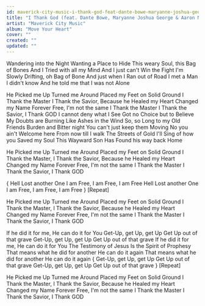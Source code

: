 ```yaml
---
id: maverick-city-music-i-thank-god-feat-dante-bowe-maryanne-joshua-george-aaron-moses
title: "I Thank God (feat. Dante Bowe, Maryanne Joshua George & Aaron Moses)"
artist: "Maverick City Music"
album: "Move Your Heart"
cover: ""
created: ""
updated: ""
---
```


Wandering into the Night
Wanting a Place to Hide
This weary Soul, this Bag of Bones
And I Tried with all my Mind
And I just can't Win the Fight
I'm Slowly Drifting, oh Bag of Bone
And just when I Ran out of Road
I met a Man I didn't know
And he told me that
I was not Alone

He Picked me Up
Turned me Around
Placed my Feet on Solid Ground
I Thank the Master
I Thank the Savior,
Because he Healed my Heart
Changed my Name
Forever Free, I'm not the same
I Thank the Master
I Thank the Savior, I Thank GOD
I cannot deny what I See
Got no Choice but to Believe
My Doubts are Burning
Like Ashes in the Wind
So, so Long to my Old Friends
Burden and Bitter night
You can't just keep them Moving
No you ain't Welcome here
From now till I walk
The Streets of Gold
I'll Sing of how you Saved my Soul
This Wayward Son
Has Found his way back Home

He Picked me Up
Turned me Around
Placed my Feet on Solid Ground
I Thank the Master, I Thank the Savior,
Because he Healed my Heart
Changed my Name
Forever Free, I'm not the same
I Thank the Master
I Thank the Savior, I Thank GOD

{ Hell Lost another One
I am Free, I am Free, I am Free
Hell Lost another One
I am Free, I am Free, I am Free } [Repeat]

He Picked me Up
Turned me Around
Placed my Feet on Solid Ground
I Thank the Master, I Thank the Savior,
Because he Healed my Heart
Changed my Name
Forever Free, I'm not the same
I Thank the Master
I Thank the Savior, I Thank GOD

If he did it for me, He can do it for You
Get-Up, get Up, get Up
Get Up out of that grave
Get-Up, get Up, get Up
Get Up out of that grave
If he did it for me, He can do it for You
The Testimony of Jesus
Is the Spirit of Prophesy
That means what he did for another
He can do it again
That means what he did for another
He can do it again
{ Get-Up, get Up, get Up
Get Up out of that grave
Get-Up, get Up, get Up
Get Up out of that grave } [Repeat]

He Picked me Up
Turned me Around
Placed my Feet on Solid Ground
I Thank the Master, I Thank the Savior,
Because he Healed my Heart
Changed my Name
Forever Free, I'm not the same
I Thank the Master
I Thank the Savior, I Thank GOD